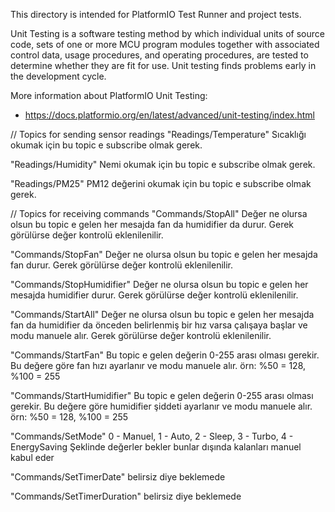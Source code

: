 This directory is intended for PlatformIO Test Runner and project tests.

Unit Testing is a software testing method by which individual units of
source code, sets of one or more MCU program modules together with associated
control data, usage procedures, and operating procedures, are tested to
determine whether they are fit for use. Unit testing finds problems early
in the development cycle.

More information about PlatformIO Unit Testing:

- https://docs.platformio.org/en/latest/advanced/unit-testing/index.html

// Topics for sending sensor readings
"Readings/Temperature"
Sıcaklığı okumak için bu topic e subscribe olmak gerek.

"Readings/Humidity"
Nemi okumak için bu topic e subscribe olmak gerek.

"Readings/PM25"
PM12 değerini okumak için bu topic e subscribe olmak gerek.

// Topics for receiving commands
"Commands/StopAll"
Değer ne olursa olsun bu topic e gelen her mesajda fan da humidifier da durur. Gerek görülürse değer kontrolü eklenilenilir.

"Commands/StopFan"
Değer ne olursa olsun bu topic e gelen her mesajda fan durur. Gerek görülürse değer kontrolü eklenilenilir.

"Commands/StopHumidifier"
Değer ne olursa olsun bu topic e gelen her mesajda humidifier durur. Gerek görülürse değer kontrolü eklenilenilir.

"Commands/StartAll"
Değer ne olursa olsun bu topic e gelen her mesajda fan da humidifier da önceden belirlenmiş bir hız varsa çalışaya başlar ve modu manuele alır. Gerek görülürse değer kontrolü eklenilenilir.

"Commands/StartFan"
Bu topic e gelen değerin 0-255 arası olması gerekir. Bu değere göre fan hızı ayarlanır ve modu manuele alır. örn: %50 = 128, %100 = 255

"Commands/StartHumidifier"
Bu topic e gelen değerin 0-255 arası olması gerekir. Bu değere göre humidifier şiddeti ayarlanır ve modu manuele alır. örn: %50 = 128, %100 = 255

"Commands/SetMode"
0 - Manuel,
1 - Auto,
2 - Sleep,
3 - Turbo,
4 - EnergySaving
Şeklinde değerler bekler bunlar dışında kalanları manuel kabul eder

"Commands/SetTimerDate"
belirsiz diye beklemede

"Commands/SetTimerDuration"
belirsiz diye beklemede
